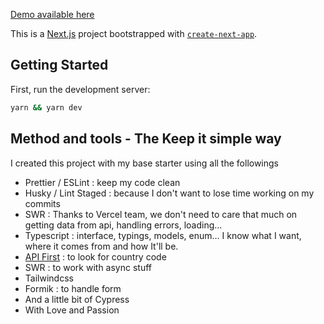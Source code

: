 [Demo available here](https://coronactu.vercel.app)

This is a [Next.js](https://nextjs.org/) project bootstrapped with [`create-next-app`](https://github.com/vercel/next.js/tree/canary/packages/create-next-app).

## Getting Started

First, run the development server:

```bash
yarn && yarn dev
```

## Method and tools - The Keep it simple way

I created this project with my base starter using all the followings 

- Prettier / ESLint : keep my code clean
- Husky / Lint Staged : because I don't want to lose time working on my commits
- SWR : Thanks to Vercel team, we don't need to care that much on getting data from api, handling errors, loading...
- Typescript : interface, typings, models, enum... I know what I want, where it comes from and how It'll be.
- [API First](https://api.first.org/#Overview) : to look for country code
- SWR : to work with async stuff
- Tailwindcss
- Formik : to handle form
- And a little bit of Cypress
- With Love and Passion

